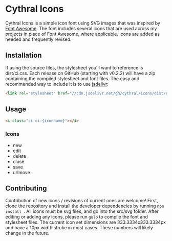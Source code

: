 # Cythral Icons
Cythral Icons is a simple icon font using SVG images that was inspired by [Font Awesome](http://fontawesome.com).  The font includes several icons that are used across my projects in place of Font Awesome, where applicable.  Icons are added as needed and frequently revised.  

## Installation
If using the source files, the stylesheet you'll want to reference is dist/ci.css.  Each release on GitHub (starting with v0.2.2) will have a zip containing the compiled stylesheet and font files.  The easy and recommended way to include it is to use [jsdelivr](http://jsdelivr.com):

```html
<link rel="stylesheet" href="//cdn.jsdelivr.net/gh/cythral/icons/dist/ci.css">
```

## Usage
```html
<i class="ci ci-{iconname}"></i>
```

### Icons
- new 
- edit
- delete
- close
- save
- urlmove

## Contributing
Contribution of new icons / revisions of current ones are welcome!  First, clone the repository and install the developer dependencies by running ```npm install ```.  All icons must be svg files, and go into the src/svg folder.  After editing or adding any icons, please run ```gulp``` to compile the font and stylesheet files.  The current icon set dimensions are 333.3334x333.3334px and have a 10px width stroke in most cases.  These numbers will likely change in the future.
